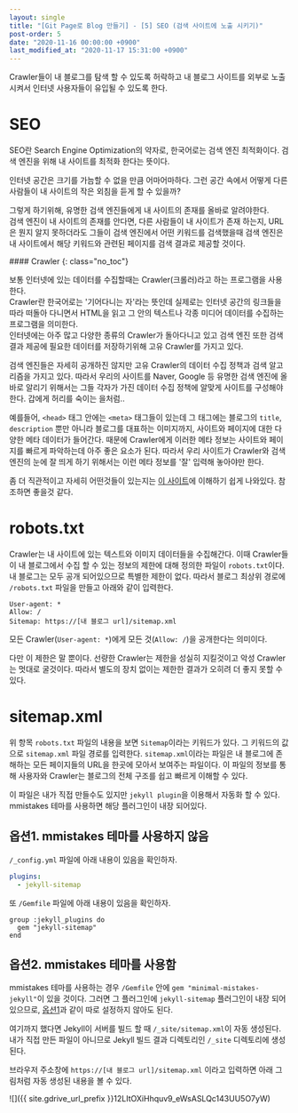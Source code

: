 ```yaml
---
layout: single
title: "[Git Page로 Blog 만들기] - [5] SEO (검색 사이트에 노출 시키기)"
post-order: 5
date: "2020-11-16 00:00:00 +0900"
last_modified_at: "2020-11-17 15:31:00 +0900"
---
```


Crawler들이 내 블로그를 탐색 할 수 있도록 허락하고 내 블로그 사이트를 외부로 노출시켜서 인터넷 사용자들이 유입될 수 있도록 한다.

# SEO

SEO란 Search Engine Optimization의 약자로, 한국어로는 검색 엔진 최적화이다. 검색 엔진을 위해 내 사이트를 최적화 한다는 뜻이다.

인터넷 공간은 크기를 가늠할 수 없을 만큼 어마어마하다. 그런 공간 속에서 어떻게 다른 사람들이 내 사이트의 작은 외침을 듣게 할 수 있을까?

그렇게 하기위해, 유명한 검색 엔진들에게 내 사이트의 존재를 올바로 알려야한다.<br/>검색 엔진이 내 사이트의 존재를 안다면, 다른 사람들이 내 사이트가 존재 하는지, URL은 뭔지 알지 못하더라도 그들이 검색 엔진에서 어떤 키워드를 검색했을때 검색 엔진은 내 사이트에서 해당 키워드와 관련된 페이지를 검색 결과로 제공할 것이다.

<div class="notice--info" markdown="1">
#### Crawler
{: class="no_toc"}

보통 인터넷에 있는 데이터를 수집할때는 Crawler(크롤러)라고 하는 프로그램을 사용한다.<br/>
Crawler란 한국어로는 '기어다니는 자'라는 뜻인데 실제로는 인터넷 공간의 링크들을 따라 떠돌아 다니면서 HTML을 읽고 그 안의 텍스트나 각종 미디어 데이터를 수집하는 프로그램을 의미한다.<br/>
인터넷에는 아주 많고 다양한 종류의 Crawler가 돌아다니고 있고 검색 엔진 또한 검색 결과 제공에 필요한 데이터를 저장하기위해 고유 Crawler를 가지고 있다.
</div>

검색 엔진들은 자세히 공개하진 않지만 고유 Crawler의 데이터 수집 정책과 검색 알고리즘을 가지고 있다. 따라서 우리의 사이트를 Naver, Google 등 유명한 검색 엔진에 올바로 알리기 위해서는 그들 각자가 가진 데이터 수집 정책에 알맞게 사이트를 구성해야한다. <span class='md-monologue'>갑에게 허리를 숙이는 을처럼..</span>

예를들어, `<head>` 태그 안에는 `<meta>` 태그들이 있는데 그 태그에는 블로그의 `title`, `description` 뿐만 아니라 블로그를 대표하는 이미지까지, 사이트와 페이지에 대한 다양한 메타 데이터가 들어간다. 때문에 Crawler에게 이러한 메타 정보는 사이트와 페이지를 빠르게 파악하는데 아주 좋은 요소가 된다. 따라서 우리 사이트가 Crawler와 검색엔진의 눈에 잘 띄게 하기 위해서는 이런 메타 정보를 '잘' 입력해 놓아야만 한다.

좀 더 직관적이고 자세히 어떤것들이 있는지는 [이 사이트](https://blog.usefulparadigm.com/%EA%B2%80%EC%83%89%EC%97%94%EC%A7%84%EC%B5%9C%EC%A0%81%ED%99%94-seo-%EC%89%AC%EC%9A%B4-%EA%B0%80%EC%9D%B4%EB%93%9C-f003911b0a79)에 이해하기 쉽게 나와있다. 참조하면 좋을것 같다.

# robots.txt

Crawler는 내 사이트에 있는 텍스트와 이미지 데이터들을 수집해간다. 이때 Crawler들이 내 블로그에서 수집 할 수 있는 정보의 제한에 대해 정의한 파일이 `robots.txt`이다.<br/>
내 블로그는 모두 공개 되어있으므로 특별한 제한이 없다. 따라서 블로그 최상위 경로에 `/robots.txt` 파일을 만들고 아래와 같이 입력한다.

```
User-agent: *
Allow: /
Sitemap: https://[내 블로그 url]/sitemap.xml
```

모든 Crawler(`User-agent: *`)에게 모든 것(`Allow: /`)을 공개한다는 의미이다.

다만 이 제한은 말 뿐이다. 선량한 Crawler는 제한을 성실히 지킬것이고 악성 Crawler는 멋대로 굴것이다. 따라서 별도의 장치 없이는 제한한 결과가 오히려 더 좋지 못할 수 있다.

# sitemap.xml

위 항목 `robots.txt` 파일의 내용을 보면 `Sitemap`이라는 키워드가 있다. 그 키워드의 값으로 `sitemap.xml` 파일 경로를 입력한다. `sitemap.xml`이라는 파일은 내 블로그에 존해하는 모든 페이지들의 URL을 한곳에 모아서 보여주는 파일이다. 이 파일의 정보를 통해 사용자와 Crawler는 블로그의 전체 구조를 쉽고 빠르게 이해할 수 있다.

이 파일은 내가 직접 만들수도 있지만 `jekyll plugin`을 이용해서 자동화 할 수 있다. mmistakes 테마를 사용하면 해당 플러그인이 내장 되어있다.

## 옵션1. mmistakes 테마를 사용하지 않음

`/_config.yml` 파일에 아래 내용이 있음을 확인하자.

```yml
plugins:
  - jekyll-sitemap
```

또 `/Gemfile` 파일에 아래 내용이 있음을 확인하자.<br/>

```gemfile
group :jekyll_plugins do
  gem "jekyll-sitemap"
end
```

## 옵션2. mmistakes 테마를 사용함

mmistakes 테마를 사용하는 경우 `/Gemfile` 안에 `gem "minimal-mistakes-jekyll"`이 있을 것이다. 그러면 그 플러그인에 `jekyll-sitemap` 플러그인이 내장 되어있으므로, [옵션1](#옵션1-mmistakes-테마를-사용하지-않음)과 같이 따로 설정하지 않아도 된다.

여기까지 했다면 Jekyll이 서버를 빌드 할 때 `/_site/sitemap.xml`이 자동 생성된다. 내가 직접 만든 파일이 아니므로 Jekyll 빌드 결과 디렉토리인 `/_site` 디렉토리에 생성된다.

브라우저 주소창에 `https://[내 블로그 url]/sitemap.xml` 이라고 입력하면 아래 그림처럼 자동 생성된 내용을 볼 수 있다.

![]({{ site.gdrive_url_prefix }}12LItOXiHhquv9_eWsASLQc143UU5O7yW)
